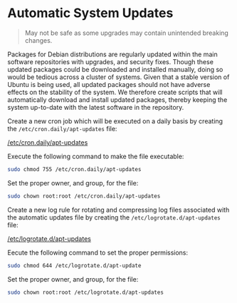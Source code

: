 # Automatic System Updates

> May not be safe as some upgrades may contain unintended breaking changes.

Packages for Debian distributions are regularly updated within the main software repositories with upgrades, and security fixes. Though these updated packages could be downloaded and installed manually, doing so would be tedious across a cluster of systems. Given that a stable version of Ubuntu is being used, all updated packages should not have adverse effects on the stability of the system. We therefore create scripts that will automatically download and install updated packages, thereby keeping the system up-to-date with the latest software in the repository.

Create a new cron job which will be executed on a daily basis by creating the `/etc/cron.daily/apt-updates` file:

[/etc/cron.daily/apt-updates](src/etc/cron.daily/apt-updates)

Execute the following command to make the file executable:

```bash
sudo chmod 755 /etc/cron.daily/apt-updates
```

Set the proper owner, and group, for the file:

```bash
sudo chown root:root /etc/cron.daily/apt-updates
```

Create a new log rule for rotating and compressing log files associated with the automatic updates file by creating the	`/etc/logrotate.d/apt-updates` file:

[/etc/logrotate.d/apt-updates](src/etc/logrotate.d/apt-updates)

Eecute the following command to set the proper permissions:

```bash
sudo chmod 644 /etc/logrotate.d/apt-update
```

Set the proper owner, and group, for the file:

```bash
sudo chown root:root /etc/logrotate.d/apt-updates
```

